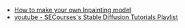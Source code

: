 - [How to make your own Inpainting model](How-to-make-your-own-Inpainting-model.md)
- [youtube - SECourses's Stable Diffusion Tutorials Playlist](https://www.youtube.com/playlist?list=PL_pbwdIyffsmclLl0O144nQRnezKlNdx3)
